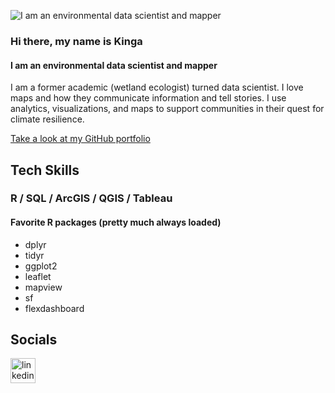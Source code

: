 ![I am an environmental data scientist and mapper](https://github.com/KingaHill/KingaHill/blob/main/GitHubBanner2.jpg)

### Hi there, my name is Kinga
#### I am an environmental data scientist and mapper
I am a former academic (wetland ecologist) turned data scientist. I love maps and how they communicate information and tell stories. I use analytics, visualizations, and maps to support communities in their quest for climate resilience.

[Take a look at my GitHub portfolio](https://github.com/KingaHill/Git_Portfolio)

## Tech Skills
### R / SQL / ArcGIS / QGIS / Tableau 
#### Favorite R packages (pretty much always loaded)
- dplyr
- tidyr
- ggplot2
- leaflet
- mapview
- sf
- flexdashboard


## Socials
[<img src='https://cdn.jsdelivr.net/npm/simple-icons@3.0.1/icons/linkedin.svg' alt='linkedin' height='40'>](https://www.linkedin.com/in/kingashill//)  
